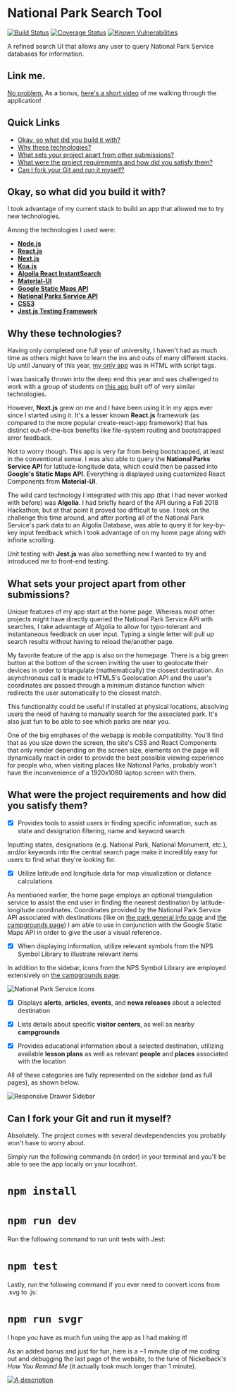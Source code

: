 # National Park Search Tool
[![Build Status](https://travis-ci.com/joshua-yan/National-Park-Search-Interface.svg?branch=master)](https://travis-ci.com/joshua-yan/National-Park-Search-Interface)
[![Coverage Status](https://coveralls.io/repos/github/joshua-yan/National-Park-Search-Interface/badge.svg?branch=master)](https://coveralls.io/github/joshua-yan/National-Park-Search-Interface?branch=master)
[![Known Vulnerabilities](https://snyk.io/test/github/joshua-yan/National-Park-Search-Interface/badge.svg?targetFile=package.json)](https://snyk.io/test/github/joshua-yan/National-Park-Search-Interface?targetFile=package.json)


A refined search UI that allows any user to query National Park Service databases for information.

## Link me.
[No problem.](https://national-park-s.herokuapp.com/)
As a bonus, [here's a short video](https://www.youtube.com/watch?v=0IbrG_dI7dk&feature=youtu.be) of me walking through the application!

## Quick Links
- [Okay, so what did you build it with?](#okay-so-what-did-you-build-it-with)
- [Why these technologies?](#why-these-technologies)
- [What sets your project apart from other submissions?](#what-sets-your-project-apart-from-other-submissions)
- [What were the project requirements and how did you satisfy them?](#what-were-the-project-requirements-and-how-did-you-satisfy-them)
- [Can I fork your Git and run it myself?](#can-i-fork-your-git-and-run-it-myself)

## Okay, so what did you build it with?
I took advantage of my current stack to build an app that allowed me to try new technologies.

Among the technologies I used were:

- [**Node.js**](https://nodejs.org/en/)
- [**React.js**](https://reactjs.org/)
- [**Next.js**](https://nextjs.org/)
- [**Koa.js**](https://koajs.com/)
- [**Algolia React InstantSearch**](https://www.algolia.com/)
- [**Material-UI**](https://material-ui.com/)
- [**Google Static Maps API**](https://developers.google.com/maps/documentation/maps-static/intro)
- [**National Parks Service API**](https://www.nps.gov/subjects/developer/index.htm)
- [**CSS3**](https://developer.mozilla.org/en-US/docs/Web/CSS/CSS3)
- [**Jest.js Testing Framework**](https://jestjs.io/)

## Why these technologies?
Having only completed one full year of university, I haven't had as much time as others might have to learn the ins and outs of many different stacks.
Up until January of this year, [my only app](https://github.com/joshua-yan/menumap-redacted) was in HTML with script tags.

I was basically thrown into the deep end this year and was challenged to work with a group of students on [this app](https://github.com/DevPSU/Shopify-App) built off of very similar technologies.

However, **Next.js** grew on me and I have been using it in my apps ever since I started using it. It's a lesser known **React.js** framework
(as compared to the more popular create-react-app framework) that has distinct out-of-the-box benefits like file-system routing
and bootstrapped error feedback.

Not to worry though. This app is very far from being bootstrapped, at least in the conventional sense. I was also able to query
the **National Parks Service API** for latitude-longitude data, which could then be passed into **Google's Static Maps API**.
Everything is displayed using customized React Components from **Material-UI**.

The wild card technology I integrated with this app (that I had never worked with before) was **Algolia**. I had briefly heard
of the API during a Fall 2018 Hackathon, but at that point it proved too difficult to use. I took on the challenge this time
around, and after porting all of the National Park Service's park data to an Algolia Database, was able to query it for key-by-key
input feedback which I took advantage of on my home page along with infinite scrolling.

Unit testing with **Jest.js** was also something new I wanted to try and introduced me to front-end testing.

## What sets your project apart from other submissions?

Unique features of my app start at the home page. Whereas most other projects might have directly queried the National Park
Service API with searches, I take advantage of Algolia to allow for typo-tolerant and instantaneous feedback on user input.
Typing a single letter will pull up search results without having to reload the/another page.

My favorite feature of the app is also on the homepage. There is a big green button at the bottom of the screen inviting
the user to geolocate their devices in order to triangulate (mathematically) the closest destination. An asynchronous
call is made to HTML5's Geolocation API and the user's coordinates are passed through a minimum distance function which
redirects the user automatically to the closest match.

This functionality could be useful if installed at physical
locations, absolving users the need of having to manually search for the associated park. It's also just fun to be able to see
which parks are near you.

One of the big emphases of the webapp is mobile compatibility. You'll find that as you size down the screen, the site's
CSS and React Components that only render depending on the screen size, elements on the page will dynamically react in
order to provide the best possible viewing experience for people who, when visiting places like National Parks, probably
won't have the inconvenience of a 1920x1080 laptop screen with them.

## What were the project requirements and how did you satisfy them?

- [X] Provides tools to assist users in finding specific information, such as state and designation filtering, name and keyword search

Inputting states, designations (e.g. National Park, National Monument, etc.), and/or keywords into the central search
page make it incredibly easy for users to find what they're looking for.

- [X] Utilize latitude and longitude data for map visualization or distance calculations

As mentioned earlier, the home page employs an optional triangulation service to assist the end user in finding the nearest
destination by latitude-longitude coordinates. Coordinates provided by the National Park Service API associated with 
destinations (like on [the park general info page](https://national-park-s.herokuapp.com/details?objectId=arch) and
[the campgrounds page](https://national-park-s.herokuapp.com/campgrounds?objectId=arch)) I am able to use in conjunction
with the Google Static Maps API in order to give the user a visual reference.

- [X] When displaying information, utilize relevant symbols from the NPS Symbol Library to illustrate relevant items

In addition to the sidebar, icons from the NPS Symbol Library are employed extensively on [the campgrounds page](https://national-park-s.herokuapp.com/campgrounds?objectId=arch).

![National Park Service Icons](https://i.imgur.com/HBF8HLE.png)

- [X] Displays **alerts**, **articles**, **events**, and **news releases** about a selected destination

- [X] Lists details about specific **visitor centers**, as well as nearby **campgrounds**

- [X] Provides educational information about a selected destination, utilizing available **lesson plans** as well as relevant **people** and **places** associated with the location

All of these categories are fully represented on the sidebar (and as full pages), as shown below.

![Responsive Drawer Sidebar](https://i.imgur.com/5ogbcgF.png)

## Can I fork your Git and run it myself?

Absolutely. The project comes with several devdependencies you probably won't have to worry about.

Simply run the following commands (in order) in your terminal and you'll be able to see the app locally on your localhost.

# `npm install`

# `npm run dev`

Run the following command to run unit tests with Jest:

# `npm test`

Lastly, run the following command if you ever need to convert icons from .svg to .js:

# `npm run svgr`

I hope you have as much fun using the app as I had making it!

As an added bonus and just for fun, here is a ~1 minute clip of me coding out and debugging the last page of the 
website, to the tune of Nickelback's *How You Remind Me* (it actually took much longer than 1 minute).

[![A description](https://img.youtube.com/vi/DyQxKOtSFxg/maxresdefault.jpg)](https://www.youtube.com/watch?v=DyQxKOtSFxg)

